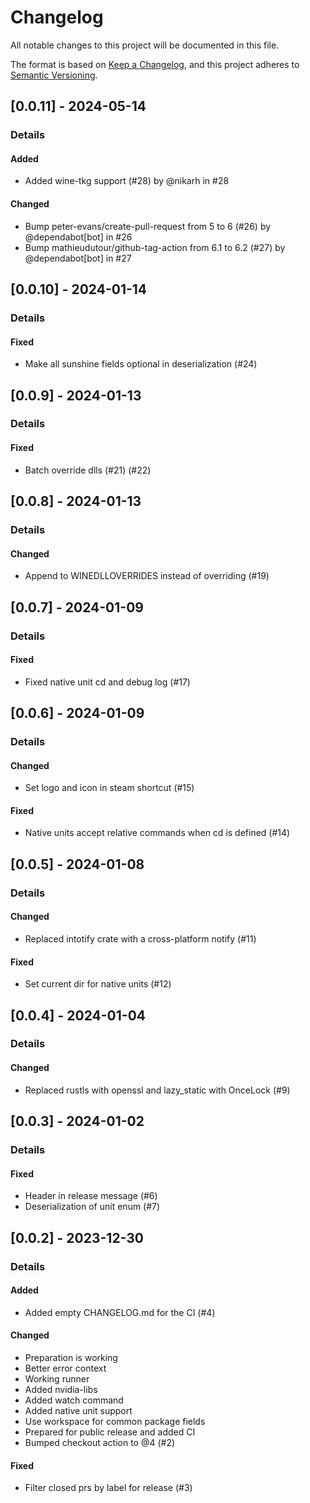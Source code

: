 # Changelog
All notable changes to this project will be documented in this file.

The format is based on [Keep a Changelog](https://keepachangelog.com/en/1.0.0/),
and this project adheres to [Semantic Versioning](https://semver.org/spec/v2.0.0.html).

## [0.0.11] - 2024-05-14
### Details
#### Added
- Added wine-tkg support (#28) by @nikarh in #28

#### Changed
- Bump peter-evans/create-pull-request from 5 to 6 (#26) by @dependabot[bot] in #26
- Bump mathieudutour/github-tag-action from 6.1 to 6.2 (#27) by @dependabot[bot] in #27


## [0.0.10] - 2024-01-14
### Details
#### Fixed
- Make all sunshine fields optional in deserialization (#24)


## [0.0.9] - 2024-01-13
### Details
#### Fixed
- Batch override dlls (#21) (#22)


## [0.0.8] - 2024-01-13
### Details
#### Changed
- Append to WINEDLLOVERRIDES instead of overriding (#19)


## [0.0.7] - 2024-01-09
### Details
#### Fixed
- Fixed native unit cd and debug log (#17)


## [0.0.6] - 2024-01-09
### Details
#### Changed
- Set logo and icon in steam shortcut (#15)

#### Fixed
- Native units accept relative commands when cd is defined (#14)


## [0.0.5] - 2024-01-08
### Details
#### Changed
- Replaced intotify crate with a cross-platform notify (#11)

#### Fixed
- Set current dir for native units (#12)


## [0.0.4] - 2024-01-04
### Details
#### Changed
- Replaced rustls with openssl and lazy_static with OnceLock (#9)


## [0.0.3] - 2024-01-02
### Details
#### Fixed
- Header in release message (#6)
- Deserialization of unit enum (#7)


## [0.0.2] - 2023-12-30
### Details
#### Added
- Added empty CHANGELOG.md for the CI (#4)

#### Changed
- Preparation is working
- Better error context
- Working runner
- Added nvidia-libs
- Added watch command
- Added native unit support
- Use workspace for common package fields
- Prepared for public release and added CI
- Bumped checkout action to @4 (#2)

#### Fixed
- Filter closed prs by label for release (#3)


